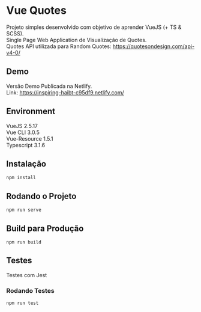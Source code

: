 # Vue Quotes

Projeto simples desenvolvido com objetivo de aprender VueJS (+ TS & SCSS).  
Single Page Web Application de Visualização de Quotes.  
Quotes API utilizada para Random Quotes: https://quotesondesign.com/api-v4-0/

## Demo

Versão Demo Publicada na Netlify.  
Link: https://inspiring-haibt-c95df9.netlify.com/

## Environment

VueJS 2.5.17  
Vue CLI 3.0.5  
Vue-Resource 1.5.1  
Typescript 3.1.6  

## Instalação

```
npm install
```

## Rodando o Projeto

```
npm run serve
```

## Build para Produção

```
npm run build
```

## Testes

Testes com Jest

### Rodando Testes

```
npm run test
```
